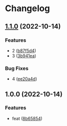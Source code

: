 # Changelog

## [1.1.0](https://github.com/Tadjo/ar/compare/v1.0.0...v1.1.0) (2022-10-14)


### Features

* 2 ([b87f5d4](https://github.com/Tadjo/ar/commit/b87f5d422197605bca1011ce4463a0d7fe2e643a))
* 3 ([3b941ea](https://github.com/Tadjo/ar/commit/3b941ea968ee6644f8b20368d00f4546fd3d8560))


### Bug Fixes

* 4 ([ee20a4d](https://github.com/Tadjo/ar/commit/ee20a4d3a595255c3d33ce3f3499f0dcabf10c34))

## 1.0.0 (2022-10-14)


### Features

* feat ([8b65854](https://github.com/Tadjo/ar/commit/8b6585454130ec9ded031082b53306e59ab6d128))
